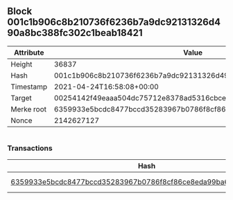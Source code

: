 ## Block 001c1b906c8b210736f6236b7a9dc92131326d490a8bc388fc302c1beab18421

Attribute | Value
--- | ---
Height | 36837
Hash | 001c1b906c8b210736f6236b7a9dc92131326d490a8bc388fc302c1beab18421
Timestamp | 2021-04-24T16:58:08+00:00
Target | 00254142f49eaaa504dc75712e8378ad5316cbcead634704b3734b6271167cc4
Merke root | 6359933e5bcdc8477bccd35283967b0786f8cf86ce8eda99ba6da8d07de7f3cd
Nonce | 2142627127

```

```

### Transactions

Hash | Amount
--- | ---
[6359933e5bcdc8477bccd35283967b0786f8cf86ce8eda99ba6da8d07de7f3cd](6359933e5bcdc8477bccd35283967b0786f8cf86ce8eda99ba6da8d07de7f3cd.md) | 10.00000000 SKEPTI 
